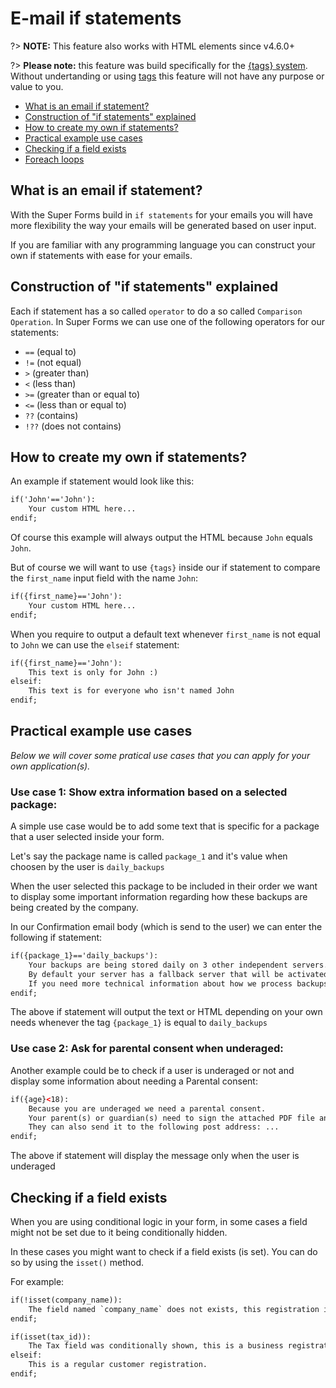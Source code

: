 # E-mail if statements

?> **NOTE:** This feature also works with HTML elements since v4.6.0+

?> **Please note:** this feature was build specifically for the [{tags} system](tags-system). Without undertanding or using [tags](tags-system) this feature will not have any purpose or value to you.

* [What is an email if statement?](#what-is-an-email-if-statement)
* [Construction of "if statements" explained](#construction-of-quotif-statementsquot-explained)
* [How to create my own if statements?](#how-to-create-my-own-if-statements)
* [Practical example use cases](#practical-example-use-cases)
* [Checking if a field exists](#checking-if-a-field-exists)
* [Foreach loops](email-foreach-loops.md)

## What is an email if statement?

With the Super Forms build in `if statements` for your emails you will have more flexibility the way your emails will be generated based on user input.

If you are familiar with any programming language you can construct your own if statements with ease for your emails.

## Construction of "if statements" explained

Each if statement has a so called `operator` to do a so called `Comparison Operation`. In Super Forms we can use one of the following operators for our statements:

* `==` (equal to)
* `!=` (not equal)
* `>` (greater than)
* `<` (less than)
* `>=` (greater than or equal to)
* `<=` (less than or equal to)
* `??` (contains)
* `!??` (does not contains)

## How to create my own if statements?

An example if statement would look like this:

```html
if('John'=='John'):
    Your custom HTML here...
endif;
```

Of course this example will always output the HTML because `John` equals `John`.

But of course we will want to use `{tags}` inside our if statement to compare the `first_name` input field with the name `John`:

```html
if({first_name}=='John'):
    Your custom HTML here...
endif;
```

When you require to output a default text whenever `first_name` is not equal to `John` we can use the `elseif` statement:

```html
if({first_name}=='John'):
    This text is only for John :)
elseif:
    This text is for everyone who isn't named John
endif;
```

## Practical example use cases

_Below we will cover some pratical use cases that you can apply for your own application(s)._

### Use case 1: Show extra information based on a selected package:

A simple use case would be to add some text that is specific for a package that a user selected inside your form.

Let's say the package name is called `package_1` and it's value when choosen by the user is `daily_backups`

When the user selected this package to be included in their order we want to display some important information regarding how these backups are being created by the company.

In our Confirmation email body (which is send to the user) we can enter the following if statement:

```html
if({package_1}=='daily_backups'):
    Your backups are being stored daily on 3 other independent servers.
    By default your server has a fallback server that will be activated whenever the server is down for more than 2 min.
    If you need more technical information about how we process backups read our <a href="domain.com/faq">FAQ</a>
endif;
```

The above if statement will output the text or HTML depending on your own needs whenever the tag `{package_1}` is equal to `daily_backups`

### Use case 2: Ask for parental consent when underaged:

Another example could be to check if a user is underaged or not and display some information about needing a Parental consent:

```html
if({age}<18):
    Because you are underaged we need a parental consent.
    Your parent(s) or guardian(s) need to sign the attached PDF file and return it by replying directly to this email address.
    They can also send it to the following post address: ...
endif;
```

The above if statement will display the message only when the user is underaged

## Checking if a field exists

When you are using conditional logic in your form, in some cases a field might not be set due to it being conditionally hidden.

In these cases you might want to check if a field exists (is set). You can do so by using the `isset()` method.

For example:

```html
if(!isset(company_name)):
    The field named `company_name` does not exists, this registration is not a business registration.
endif;

if(isset(tax_id)):
    The Tax field was conditionally shown, this is a business registration.
elseif:
    This is a regular customer registration.
endif;
```

